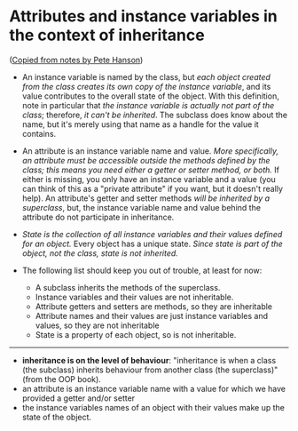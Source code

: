 # Attributes and instance variables in the context of inheritance

([Copied from notes by Pete Hanson](https://launchschool.com/posts/c279b82b#comment-63876))

- An instance variable is named by the class, but *each object created from the class creates its own copy of the instance variable*, and its value contributes to the overall state of the object. With this definition, note in particular that *the instance variable is actually not part of the class*; therefore, *it can't be inherited*. The subclass does know about the name, but it's merely using that name as a handle for the value it contains.

- An attribute is an instance variable name and value. *More specifically, an attribute must be accessible outside the methods defined by the class; this means you need either a getter or setter method, or both.* If either is missing, you only have an instance variable and a value (you can think of this as a "private attribute" if you want, but it doesn't really help). An attribute's getter and setter methods *will be inherited by a superclass*, but, the instance variable name and value behind the attribute do not participate in inheritance.

- *State is the collection of all instance variables and their values defined for an object.* Every object has a unique state. *Since state is part of the object, not the class, state is not inherited.*

- The following list should keep you out of trouble, at least for now:

  - A subclass inherits the methods of the superclass.
  - Instance variables and their values are not inheritable.
  - Attribute getters and setters are methods, so they are inheritable
  - Attribute names and their values are just instance variables and values, so
    they are not inheritable
  - State is a property of each object, so is not inheritable.

----

- **inheritance is on the level of behaviour**: "inheritance is when a class
  (the subclass) inherits behaviour from another class (the superclass)" (from the OOP book).
- an attribute is an instance variable name with a value for which we have
  provided a getter and/or setter
- the instance variables names of an object with their values make up the
  state of the object.
